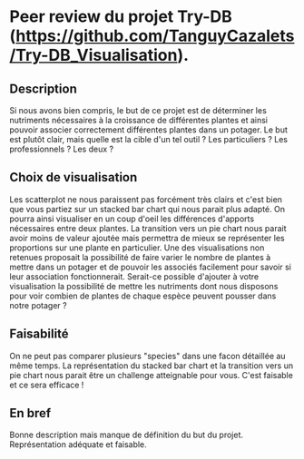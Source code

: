 
# Peer review du projet Try-DB (https://github.com/TanguyCazalets/Try-DB_Visualisation).
 
## Description

Si nous avons bien compris, le but de ce projet est de déterminer les nutriments nécessaires à la croissance de différentes plantes et ainsi pouvoir associer correctement différentes plantes dans un potager. Le but est plutôt clair, mais quelle est la cible d'un tel outil ? Les particuliers ? Les professionnels ? Les deux ?

## Choix de visualisation

Les scatterplot ne nous paraissent pas forcément très clairs et c'est bien que vous partiez sur un stacked bar chart qui nous parait plus adapté. On pourra ainsi visualiser en un coup d'oeil les différences d'apports nécessaires entre deux plantes. La transition vers un pie chart nous parait avoir moins de valeur ajoutée mais permettra de mieux se représenter les proportions sur une plante en particulier.
Une des visualisations non retenues proposait la possibilité de faire varier le nombre de plantes à mettre dans un potager et de pouvoir les associés facilement pour savoir si leur association fonctionnerait. Serait-ce possible d'ajouter à votre visualisation la possibilité de mettre les nutriments dont nous disposons pour voir combien de plantes de chaque espèce peuvent pousser dans notre potager ?

## Faisabilité
On ne peut pas comparer plusieurs "species" dans une facon détaillée au même temps.
La représentation du stacked bar chart et la transition vers un pie chart nous parait être un challenge atteignable pour vous. C'est faisable et ce sera efficace !

## En bref

Bonne description mais manque de définition du but du projet. Représentation adéquate et faisable.
